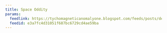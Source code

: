 ```yaml
---
title: Space Oddity
params:
  feedlink: https://tychomagneticanomalyone.blogspot.com/feeds/posts/default
  feedid: e3a7fc4d31051f687bc6729cd4ae59ba
---
```

